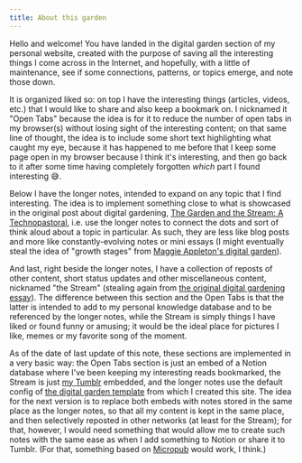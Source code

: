 ```yaml
---
title: About this garden
---
```


Hello and welcome! You have landed in the digital garden section of my personal website, created with the purpose of saving all the interesting things I come across in the Internet, and hopefully, with a little of maintenance, see if some connections, patterns, or topics emerge, and note those down.

It is organized liked so: on top I have the interesting things (articles, videos, etc.) that I would like to share and also keep a bookmark on. I nicknamed it "Open Tabs" because the idea is for it to reduce the number of open tabs in my browser(s) without losing sight of the interesting content; on that same line of thought, the idea is to include some short text highlighting what caught my eye, because it has happened to me before that I keep some page open in my browser because I think it's interesting, and then go back to it after some time having completely forgotten _which_ part I found interesting 😅.

Below I have the longer notes, intended to expand on any topic that I find interesting. The idea is to implement something close to what is showcased in the original post about digital gardening, [The Garden and the Stream: A Technopastoral](https://hapgood.us/2015/10/17/the-garden-and-the-stream-a-technopastoral/), i.e. use the longer notes to connect the dots and sort of think aloud about a topic in particular. As such, they are less like blog posts and more like constantly-evolving notes or mini essays (I might eventually steal the idea of "growth stages" from [Maggie Appleton's digital garden](https://maggieappleton.com/garden)).

And last, right beside the longer notes, I have a collection of reposts of other content, short status updates and other miscellaneous content, nicknamed "the Stream" (stealing again from [the original digital gardening essay](https://hapgood.us/2015/10/17/the-garden-and-the-stream-a-technopastoral/)). The difference between this section and the Open Tabs is that the latter is intended to add to my personal knowledge database and to be referenced by the longer notes, while the Stream is simply things I have liked or found funny or amusing; it would be the ideal place for pictures I like, memes or my favorite song of the moment.

As of the date of last update of this note, these sections are implemented in a very basic way: the Open Tabs section is just an embed of a Notion database where I've been keeping my interesting reads bookmarked, the Stream is just [my Tumblr](http://ricardochavezt.tumblr.com/) embedded, and the longer notes use the default config of [the digital garden template](maximevaillancourt/digital-garden-jekyll-template) from which I created this site. The idea for the next version is to replace both embeds with notes stored in the same place as the longer notes, so that all my content is kept in the same place, and then selectively reposted in other networks (at least for the Stream); for that, however, I would need something that would allow me to create such notes with the same ease as when I add something to Notion or share it to Tumblr. (For that, something based on [Micropub](https://indieweb.org/Micropub) would work, I think.)
